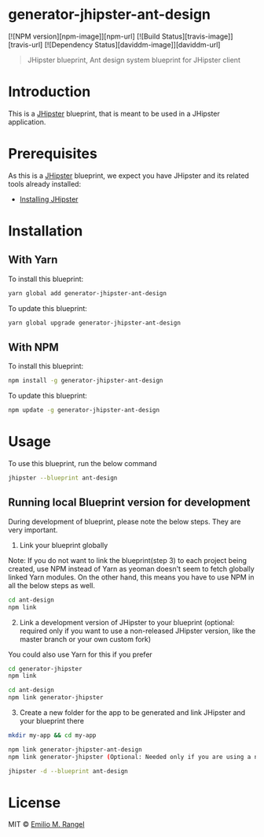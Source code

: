 # generator-jhipster-ant-design
[![NPM version][npm-image]][npm-url] [![Build Status][travis-image]][travis-url] [![Dependency Status][daviddm-image]][daviddm-url]
> JHipster blueprint, Ant design system blueprint for JHipster client

# Introduction

This is a [JHipster](http://jhipster.github.io/) blueprint, that is meant to be used in a JHipster application.

# Prerequisites

As this is a [JHipster](http://jhipster.github.io/) blueprint, we expect you have JHipster and its related tools already installed:

- [Installing JHipster](https://jhipster.github.io/installation.html)

# Installation

## With Yarn

To install this blueprint:

```bash
yarn global add generator-jhipster-ant-design
```

To update this blueprint:

```bash
yarn global upgrade generator-jhipster-ant-design
```

## With NPM

To install this blueprint:

```bash
npm install -g generator-jhipster-ant-design
```

To update this blueprint:

```bash
npm update -g generator-jhipster-ant-design
```

# Usage

To use this blueprint, run the below command

```bash
jhipster --blueprint ant-design
```


## Running local Blueprint version for development

During development of blueprint, please note the below steps. They are very important.

1. Link your blueprint globally 

Note: If you do not want to link the blueprint(step 3) to each project being created, use NPM instead of Yarn as yeoman doesn't seem to fetch globally linked Yarn modules. On the other hand, this means you have to use NPM in all the below steps as well.

```bash
cd ant-design
npm link
```

2. Link a development version of JHipster to your blueprint (optional: required only if you want to use a non-released JHipster version, like the master branch or your own custom fork)

You could also use Yarn for this if you prefer

```bash
cd generator-jhipster
npm link

cd ant-design
npm link generator-jhipster
```

3. Create a new folder for the app to be generated and link JHipster and your blueprint there

```bash
mkdir my-app && cd my-app

npm link generator-jhipster-ant-design
npm link generator-jhipster (Optional: Needed only if you are using a non-released JHipster version)

jhipster -d --blueprint ant-design

```

# License

MIT © [Emilio M. Rangel](https://github.com/Garritosk8CR)
